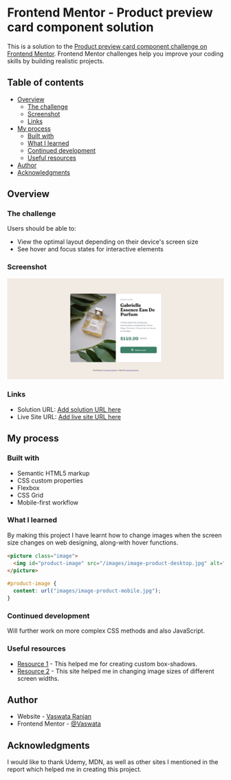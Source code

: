 # Frontend Mentor - Product preview card component solution

This is a solution to the [Product preview card component challenge on Frontend Mentor](https://www.frontendmentor.io/challenges/product-preview-card-component-GO7UmttRfa). Frontend Mentor challenges help you improve your coding skills by building realistic projects. 

## Table of contents

- [Overview](#overview)
  - [The challenge](#the-challenge)
  - [Screenshot](#screenshot)
  - [Links](#links)
- [My process](#my-process)
  - [Built with](#built-with)
  - [What I learned](#what-i-learned)
  - [Continued development](#continued-development)
  - [Useful resources](#useful-resources)
- [Author](#author)
- [Acknowledgments](#acknowledgments)


## Overview

### The challenge

Users should be able to:

- View the optimal layout depending on their device's screen size
- See hover and focus states for interactive elements

### Screenshot

![](./images/screenshot.png)

### Links

- Solution URL: [Add solution URL here](https://your-solution-url.com)
- Live Site URL: [Add live site URL here](https://your-live-site-url.com)

## My process

### Built with

- Semantic HTML5 markup
- CSS custom properties
- Flexbox
- CSS Grid
- Mobile-first workflow

### What I learned

By making this project I have learnt how to change images when the screen size changes on web designing, along-with hover functions.

```html
<picture class="image">
  <img id="product-image" src="/images/image-product-desktop.jpg" alt="Product-Image">
</picture>
```
```css
#product-image {
  content: url("images/image-product-mobile.jpg");
}
```

### Continued development

Will further work on more complex CSS methods and also JavaScript.

### Useful resources

- [Resource 1](https://developer.mozilla.org/en-US/docs/Web/CSS/CSS_Backgrounds_and_Borders/Box-shadow_generator) - This helped me for creating custom box-shadows.
- [Resource 2](https://www.folkstalk.com/tech/how-to-change-image-based-on-screen-size-with-code-examples/) - This site helped me in changing image sizes of different screen widths.

## Author

- Website - [Vaswata Ranjan](https://github.com/Vaswata)
- Frontend Mentor - [@Vaswata](https://www.frontendmentor.io/profile/Vaswata)

## Acknowledgments

I would like to thank Udemy, MDN, as well as other sites I mentioned in the report which helped me in creating this project.
